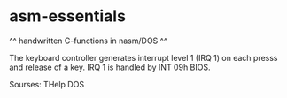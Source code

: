 # asm-essentials
^^ handwritten C-functions in nasm/DOS ^^

The keyboard controller generates interrupt level 1 (IRQ 1) on each presss and release of a key. IRQ 1 is handled by INT 09h BIOS.




Sourses:
THelp DOS

